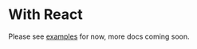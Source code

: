 # With React

Please see [examples](https://github.com/sskyy/redux-task/tree/master/examples) for now, more docs coming soon.